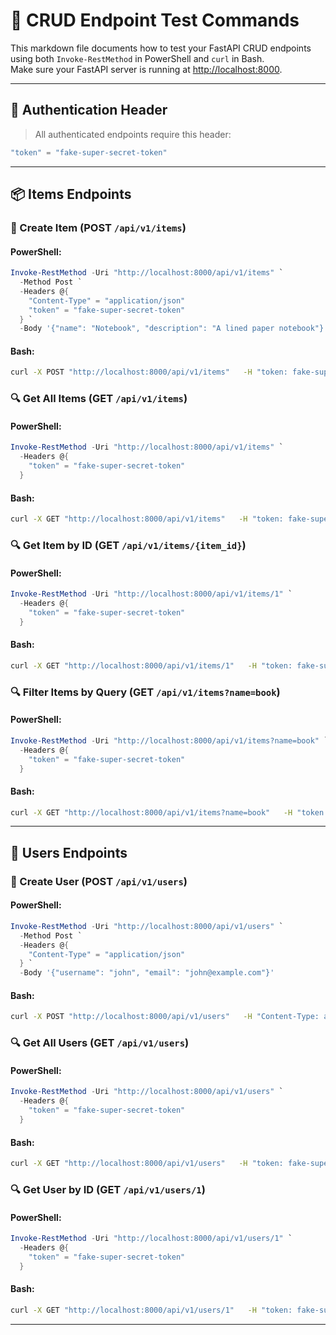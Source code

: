 
# 🧪 CRUD Endpoint Test Commands

This markdown file documents how to test your FastAPI CRUD endpoints using both `Invoke-RestMethod` in PowerShell and `curl` in Bash.  
Make sure your FastAPI server is running at [http://localhost:8000](http://localhost:8000).

---

## 🔐 Authentication Header

> All authenticated endpoints require this header:

```powershell
"token" = "fake-super-secret-token"
```

---

## 📦 Items Endpoints

### 📃 Create Item (POST `/api/v1/items`)

#### PowerShell:

```powershell
Invoke-RestMethod -Uri "http://localhost:8000/api/v1/items" `
  -Method Post `
  -Headers @{
    "Content-Type" = "application/json"
    "token" = "fake-super-secret-token"
  } `
  -Body '{"name": "Notebook", "description": "A lined paper notebook"}'
```

#### Bash:

```bash
curl -X POST "http://localhost:8000/api/v1/items"   -H "token: fake-super-secret-token"   -H "Content-Type: application/json"   -d '{"name": "Notebook", "description": "A lined paper notebook"}'
```


### 🔍 Get All Items (GET `/api/v1/items`)

#### PowerShell:

```powershell
Invoke-RestMethod -Uri "http://localhost:8000/api/v1/items" `
  -Headers @{
    "token" = "fake-super-secret-token"
  }
```

#### Bash:

```bash
curl -X GET "http://localhost:8000/api/v1/items"   -H "token: fake-super-secret-token"
```

### 🔍 Get Item by ID (GET `/api/v1/items/{item_id}`)

#### PowerShell:

```powershell
Invoke-RestMethod -Uri "http://localhost:8000/api/v1/items/1" `
  -Headers @{
    "token" = "fake-super-secret-token"
  }
```

#### Bash:

```bash
curl -X GET "http://localhost:8000/api/v1/items/1"   -H "token: fake-super-secret-token"
```

### 🔍 Filter Items by Query (GET `/api/v1/items?name=book`)

#### PowerShell:

```powershell
Invoke-RestMethod -Uri "http://localhost:8000/api/v1/items?name=book" `
  -Headers @{
    "token" = "fake-super-secret-token"
  }
```

#### Bash:

```bash
curl -X GET "http://localhost:8000/api/v1/items?name=book"   -H "token: fake-super-secret-token"
```

---

## 👤 Users Endpoints

### 📃 Create User (POST `/api/v1/users`)

#### PowerShell:

```powershell
Invoke-RestMethod -Uri "http://localhost:8000/api/v1/users" `
  -Method Post `
  -Headers @{
    "Content-Type" = "application/json"
  } `
  -Body '{"username": "john", "email": "john@example.com"}'
```

#### Bash:

```bash
curl -X POST "http://localhost:8000/api/v1/users"   -H "Content-Type: application/json"   -d '{"username": "john", "email": "john@example.com"}'
```


### 🔍 Get All Users (GET `/api/v1/users`)

#### PowerShell:

```powershell
Invoke-RestMethod -Uri "http://localhost:8000/api/v1/users" `
  -Headers @{
    "token" = "fake-super-secret-token"
  }
```

#### Bash:

```bash
curl -X GET "http://localhost:8000/api/v1/users"   -H "token: fake-super-secret-token"
```

### 🔍 Get User by ID (GET `/api/v1/users/1`)

#### PowerShell:

```powershell
Invoke-RestMethod -Uri "http://localhost:8000/api/v1/users/1" `
  -Headers @{
    "token" = "fake-super-secret-token"
  }
```

#### Bash:

```bash
curl -X GET "http://localhost:8000/api/v1/users/1"   -H "token: fake-super-secret-token"
```

---
